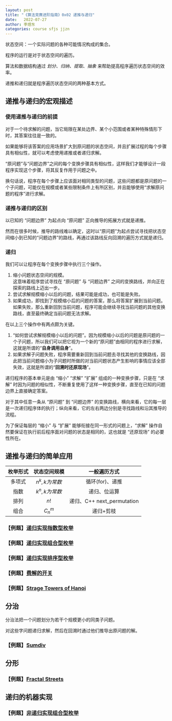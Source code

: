 ```yaml
---
layout: post
title: "《算法竞赛进阶指南》0x02 递推与递归"
date:   2022-07-27
author: 李煜东
categories: course sfjs jjzn
---
```


状态空间：一个实际问题的各种可能情况构成的集合。

程序的运行是对于状态空间的遍历。

算法和数据结构通过 *划分、归纳、提取、抽象* 来帮助提高程序遍历状态空间的效率。

递推和递归就是程序遍历状态空间的两种基本方式。

## 递推与递归的宏观描述

### 使用递推与递归的前提

对于一个待求解的问题，当它局限在某处边界、某个小范围或者某种特殊情形下时，其答案往往是一致的。

如果能够将该答案的应用场景扩大到原问题的状态空间，并且扩展过程的每个步骤具有相似性，就可以考虑使用递推或者递归求解。

“原问题”与“问题边界”之间的每个变换步骤具有相似性，这样我们才能够设计一段程序实现这个步骤，将其反复作用于问题之中。

换句话说，程序在每个步骤上应该面对相同类型的问题，这些问题都是原问题的一个子问题，可能仅在规模或者某些限制条件上有所区别，并且能够使用“求解原问题的程序”进行求解。

### 递推与递归的区别

以已知的 “问题边界” 为起点向 “原问题” 正向推导的拓展方式就是递推。

然而在很多时候，推导的路线难以确定，这时以“原问题”为起点尝试寻找把状态空间缩小到已知的“问题边界”的路线，再通过该路线反向回溯的遍历方式就是递归。

### 递归

我们可以让程序在每个变换步骤中执行三个操作。

1. 缩小问题状态空间的规模。  
这意味着程序尝试寻找在 “原问题” 与 “问题边界” 之间的变换路线，并向正在探索的路线上迈出一步。
2. 尝试求解规模缩小以后的问题，结果可能是成功，也可能是失败。
3. 如果成功，即找到了规模缩小后的问题的答案，那么将答案扩展到当前问题。  
如果失败，那么重新回到当前问题，程序可能会继续寻找当前问题的其他变换路线，直至最终确定当前问题无法求解。

在以上三个操作中有两点颇为关键。

1. “如何尝试求解规模缩小以后的问题”。因为规模缩小以后的问题是原问题的一个子问题，所以我们可以把它视为一个新的“原问题”由相同的程序进行求解，这就是所谓的“**自身调用自身**”。
2. 如果求解子问题失败，程序需要重新回到当前问题去寻找其他的变换路线，因此把当前问题缩小为子问题时所做的对当前问题状态产生影响的事情应该全部失效，这就是所谓的“**回溯时还原现场**”。

递归程序的基本单元是由 “缩小” “求解” “扩展” 组成的一种变换步骤，只是在 “求解” 时因为问题的相似性，不断重复使用了这样一种变换步骤，直至在已知的问题边界上直接确定答案。

对于其中任意一条从 “原问题” 到 “问题边界” 的变换路线，横向来看，它的每一层是一次递归程序体的执行；纵向来看，它的左右两边分别是寻找路线和沿其推导的流程。

为了保证每层的 “缩小” 与 “扩展” 能够衔接在同一形式的问题上，“求解” 操作自然要保证在执行前后程序面对问题的状态是相同的，这也就是 “还原现场” 的必要性所在。

## 递推与递归的简单应用

|枚举形式|状态空间规模|一般遍历方式|
|:-:|:-:|:-:|
|多项式|$n^k,k为常数$|循环(for)、递推|
|指数|$k^n,k为常数$|递归、位运算|
|排列|$n!$|递归、C++ next_permutation|
|组合|$C_n^m$|递归+剪枝|

### 【例题】<a href="https://lyccrius.github.io/solution/acwing/92" target="_blank">递归实现指数型枚举</a>

### 【例题】<a href="https://lyccrius.github.io/solution/acwing/93" target="_blank">递归实现组合型枚举</a>

### 【例题】<a href="https://lyccrius.github.io/solution/acwing/94" target="_blank">递归实现排序型枚举</a>

### 【例题】<a href="https://lyccrius.github.io/solution/acwing/95" target="_blank">费解的开关</a>

### 【例题】<a href="https://lyccrius.github.io/solution/acwing/96" target="_blank">Strage Towers of Hanoi</a>

## 分治

分治法把一个问题划分为若干个规模更小的同类子问题。

对这些字问题递归求解，然后在回溯时通过他们推导出原问题的解。

### 【例题】<a href="https://lyccrius.github.io/solution/acwing/97" target="_blank">Sumdiv</a>

## 分形
### 【例题】<a href="https://lyccrius.github.io/solution/acwing/98" target="_blank">Fractal Streets</a>

## 递归的机器实现
### 【例题】<a href="https://lyccrius.github.io/solution/acwing/93-non-recursive" target="_blank">非递归实现组合型枚举</a>